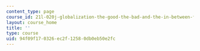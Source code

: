 ```yaml
---
content_type: page
course_id: 21l-020j-globalization-the-good-the-bad-and-the-in-between-fall-2016
layout: course_home
title: ''
type: course
uid: 94f09f17-0326-ec2f-1258-0db0eb50e2fc
---
```

